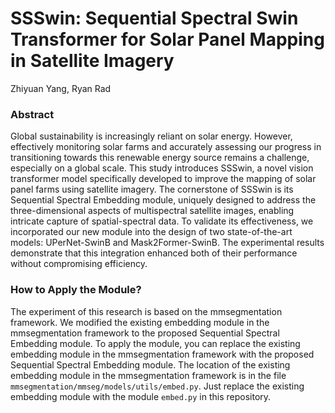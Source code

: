 # SSSwin: Sequential Spectral Swin Transformer for Solar Panel Mapping in Satellite Imagery

Zhiyuan Yang, Ryan Rad

### Abstract
Global sustainability is increasingly reliant on solar energy. However, effectively monitoring solar farms and accurately assessing our progress in transitioning towards this renewable energy source remains a challenge, especially on a global scale. This study introduces SSSwin, a novel vision transformer model specifically developed to improve the mapping of solar panel farms using satellite imagery. The cornerstone of SSSwin is its Sequential Spectral Embedding module, uniquely designed to address the three-dimensional aspects of multispectral satellite images, enabling intricate capture of spatial-spectral data. To validate its effectiveness, we incorporated our new module into the design of two state-of-the-art models: UPerNet-SwinB and Mask2Former-SwinB. The experimental results demonstrate that this integration enhanced both of their performance without compromising efficiency.

### How to Apply the Module?
The experiment of this research is based on the mmsegmentation framework. We modified the existing embedding module in the mmsegmentation framework to the proposed Sequential Spectral Embedding module. To apply the module, you can replace the existing embedding module in the mmsegmentation framework with the proposed Sequential Spectral Embedding module. The location of the existing embedding module in the mmsegmentation framework is in the file `mmsegmentation/mmseg/models/utils/embed.py`. Just replace the existing embedding module with the module `embed.py` in this repository.